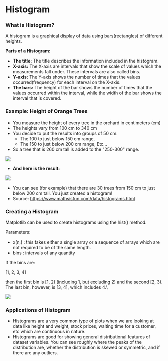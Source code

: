 # Histogram

### What is **Histogram?**&#x20;

A histogram is a graphical display of data using bars(rectangles) of different heights.

**Parts of a Histogram:**

* **The title:** The title describes the information included in the histogram.
* **X-axis:** The X-axis are intervals that show the scale of values which the measurements fall under. These intervals are also called bins.
* **Y-axis:** The Y-axis shows the number of times that the values occurred(frequency) for each interval on the X-axis.
* **The bars:** The height of the bar shows the number of times that the values occurred within the interval, while the width of the bar shows the interval that is covered.

### **Example: Height of Orange Trees**

* You measure the height of every tree in the orchard in centimeters (cm)
* The heights vary from 100 cm to 340 cm
* You decide to put the results into groups of 50 cm:
  * The 100 to just below 150 cm range,
  * The 150 to just below 200 cm range, Etc…
* So a tree that is 260 cm tall is added to the "250-300" range.

![](https://lh5.googleusercontent.com/15xqYxG9h5snjcXxgH3pPplNxh7kQdD4zsnluS6N-6L3QhsRKmJ4TYFwBxlhx7wsTjnGevYRqkBCYHMvkFv0eeVMEdzF9W\_iXOPtK83-mjpE2w5IcO4jZY9teKVmNzH\_nBKJ1D0OwBk=s0)

* **And here is the result:**&#x20;

![](https://lh3.googleusercontent.com/i1a-OvjJh-AmC0fO5rJI\_pdz4X6vII\_DAHJowHPTqbBn\_lomzG7ppU5jxibTufIfWSA\_xlwz4iSK6J4Vu\_7LvxDmbRG9oqIkcfsZp9LC9n39qU94\_-E9T50QzMRLZIYZ6N4-SZVwjLo=s0)

* You can see (for example) that there are 30 trees from 150 cm to just below 200 cm tall. You just created a histogram!
* Source: https://www.mathsisfun.com/data/histograms.html

### Creating a Histogram&#x20;

Matplotlib can be used to create histograms using the hist() method.&#x20;

Parameters:

* x(n,) : this takes either a single array or a sequence of arrays which are not required to be of the same length.
* bins : intervals of any quantity

If the bins are:&#x20;

\[1, 2, 3, 4]

then the first bin is \[1, 2) (including 1, but excluding 2) and the second \[2, 3). The last bin, however, is \[3, 4], which includes 4.\


![](https://lh3.googleusercontent.com/4b5vWDWb\_vKczyxCW15jBttrCHm5PJ8eNOpnBiPKOpPVjIp-l0eRanZjJsyEzCQX-fd6G6wK4S6fw8t2B6Ib5AE6xhgSUNObHHctQbSxYDzANVUKxniJubMuspXYY-33Z\_KroTxKrRI=s0)

### **Applications of Histogram**&#x20;

* Histograms are a very common type of plots when we are looking at data like height and weight, stock prices, waiting time for a customer, etc which are continuous in nature.
* Histograms are good for showing general distributional features of dataset variables. You can see roughly where the peaks of the distribution are, whether the distribution is skewed or symmetric, and if there are any outliers.
